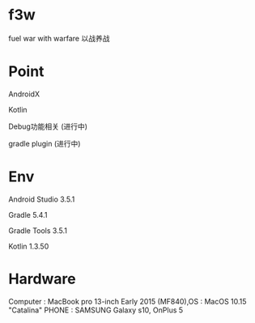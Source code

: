 # f3w
 fuel war with warfare 以战养战
 
# Point 

AndroidX

Kotlin

Debug功能相关 (进行中)

gradle plugin (进行中)

# Env
Android Studio 3.5.1

Gradle 5.4.1

Gradle Tools 3.5.1 

Kotlin 1.3.50

# Hardware
Computer : MacBook pro 13-inch Early 2015 (MF840),OS : MacOS 10.15 "Catalina"
PHONE : SAMSUNG Galaxy s10, OnPlus 5